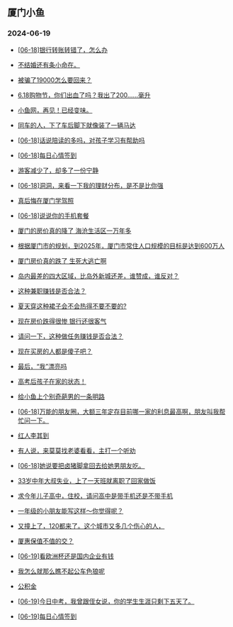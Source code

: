 ## 厦门小鱼 
### 2024-06-19

+ [[06-18]银行转账转错了，怎么办](http://bbs.xmfish.com/read-htm-tid-18206387.html)

+ [不结婚还有条小命在。](http://bbs.xmfish.com/read-htm-tid-18206436.html)

+ [被骗了19000怎么要回来？](http://bbs.xmfish.com/read-htm-tid-18206386.html)

+ [6.18购物节，你们出血了吗？我出了200……毫升](http://bbs.xmfish.com/read-htm-tid-18206529.html)

+ [小鱼网，再见！已经变味。](http://bbs.xmfish.com/read-htm-tid-18206494.html)

+ [同车的人，下了车后脚下就像装了一辆马达](http://bbs.xmfish.com/read-htm-tid-18206365.html)

+ [[06-18]话说陪读的多吗，对孩子学习有帮助吗](http://bbs.xmfish.com/read-htm-tid-18206366.html)

+ [[06-18]每日心情签到](http://bbs.xmfish.com/read-htm-tid-18206340.html)

+ [游客减少了，却多了一份宁静](http://bbs.xmfish.com/read-htm-tid-18206645.html)

+ [[06-18]洞洞，来看一下我的理财分布，是不是比你强](http://bbs.xmfish.com/read-htm-tid-18206419.html)

+ [真后悔在厦门学驾照](http://bbs.xmfish.com/read-htm-tid-18206344.html)

+ [[06-18]说说你的手机套餐](http://bbs.xmfish.com/read-htm-tid-18206527.html)

+ [厦门的房价真的降了 海沧生活区一万年多](http://bbs.xmfish.com/read-htm-tid-18206719.html)

+ [根据厦门市的规划，到2025年，厦门市常住人口规模的目标是达到600万人](http://bbs.xmfish.com/read-htm-tid-18206592.html)

+ [厦门房价真的跌了 生死大逃亡啊](http://bbs.xmfish.com/read-htm-tid-18206720.html)

+ [岛内最差的四大区域，比岛外新城还差，谁赞成，谁反对？](http://bbs.xmfish.com/read-htm-tid-18206698.html)

+ [这种兼职赚钱是否合法？](http://bbs.xmfish.com/read-htm-tid-18206662.html)

+ [夏天穿这种裙子会不会热得不要不要的?](http://bbs.xmfish.com/read-htm-tid-18206581.html)

+ [现在房价跌得很惨 银行还很客气](http://bbs.xmfish.com/read-htm-tid-18206724.html)

+ [请问一下，这种做任务赚钱是否合法？](http://bbs.xmfish.com/read-htm-tid-18206662.html)

+ [现在买房的人都是傻子吧？](http://bbs.xmfish.com/read-htm-tid-18206790.html)

+ [最后，“我”漂亮吗](http://bbs.xmfish.com/read-htm-tid-18206692.html)

+ [高考后孩子在家的状态！](http://bbs.xmfish.com/read-htm-tid-18206776.html)

+ [给小鱼上个别奇葩男的一条明路](http://bbs.xmfish.com/read-htm-tid-18206749.html)

+ [[06-18]万能的朋友圈，大额三年定存目前哪一家的利息最高啊，朋友叫我帮忙问一下。](http://bbs.xmfish.com/read-htm-tid-18206778.html)

+ [红人李其到](http://bbs.xmfish.com/read-htm-tid-18206768.html)

+ [有人说，来莫莫找老婆看看，主打一个听劝](http://bbs.xmfish.com/read-htm-tid-18206775.html)

+ [[06-18]她说要把卤猪脚拿回去给她男朋友吃。](http://bbs.xmfish.com/read-htm-tid-18206760.html)

+ [33岁中年大叔失业，上了一天班就离职了回家做饭](http://bbs.xmfish.com/read-htm-tid-18206916.html)

+ [求今年儿子高中，住校，请问高中是带手机还是不带手机](http://bbs.xmfish.com/read-htm-tid-18207002.html)

+ [一年级的小朋友能写这样～你觉得呢？](http://bbs.xmfish.com/read-htm-tid-18206851.html)

+ [又撞上了，120都来了。这个城市又多几个伤心的人，](http://bbs.xmfish.com/read-htm-tid-18207043.html)

+ [厦惠保值不值的交？](http://bbs.xmfish.com/read-htm-tid-18206905.html)

+ [[06-19]看欧洲杯还是国内企业有钱](http://bbs.xmfish.com/read-htm-tid-18206986.html)

+ [我怎么就那么瞧不起公车色狼呢](http://bbs.xmfish.com/read-htm-tid-18206824.html)

+ [公积金](http://bbs.xmfish.com/read-htm-tid-18206825.html)

+ [[06-19]今日中考，我曾跟侄女说，你的学生生涯只剩下五天了。](http://bbs.xmfish.com/read-htm-tid-18207061.html)

+ [[06-19]每日心情签到](http://bbs.xmfish.com/read-htm-tid-18206832.html)

